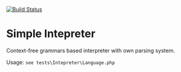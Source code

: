 [![Build Status](https://travis-ci.org/vpArth/interpreter.php.svg?branch=master)](https://travis-ci.org/vpArth/interpreter.php)

Simple Intepreter
===

Context-free grammars based interpreter with own parsing system.

Usage: `see tests\Intepreter\Language.php`
